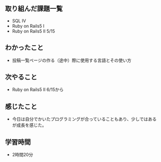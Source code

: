 ## 取り組んだ課題一覧
- SQL IV
- Ruby on Rails5 I
- Ruby on Rails5 II 5/15
## わかったこと
- 投稿一覧ページの作る（途中）際に使用する言語とその使い方
## 次やること
- Ruby on Rails5 II 6/15から
## 感じたこと
- 今日は自分でかいたプログラミングが合っていることもあり、少しではあるが成長を感じた。 
## 学習時間
- 2時間20分
